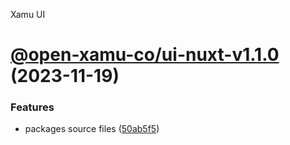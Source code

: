 Xamu UI

# [@open-xamu-co/ui-nuxt-v1.1.0](https://github.com/xamu-co/ui/compare/@open-xamu-co/ui-nuxt-v1.0.0...@open-xamu-co/ui-nuxt-v1.1.0) (2023-11-19)


### Features

* packages source files ([50ab5f5](https://github.com/xamu-co/ui/commit/50ab5f594d8a1c0faeb4fcb95704986eeab19680))
